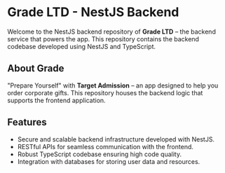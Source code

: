 # Grade LTD - NestJS Backend

Welcome to the NestJS backend repository of **Grade LTD** – the backend service that powers the app. This repository contains the backend codebase developed using NestJS and TypeScript.

## About Grade

"Prepare Yourself" with **Target Admission** – an app designed to help you order corporate gifts. This repository houses the backend logic that supports the frontend application.

## Features

- Secure and scalable backend infrastructure developed with NestJS.
- RESTful APIs for seamless communication with the frontend.
- Robust TypeScript codebase ensuring high code quality.
- Integration with databases for storing user data and resources.
